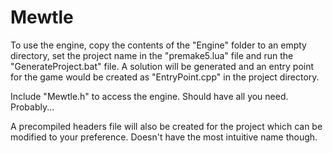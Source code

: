 # Mewtle
To use the engine, copy the contents of the "Engine" folder to an empty directory, set the project name in the "premake5.lua" file and run the "GenerateProject.bat" file.
A solution will be generated and an entry point for the game would be created as "EntryPoint.cpp" in the project directory.

Include "Mewtle.h" to access the engine. Should have all you need. Probably... 

A precompiled headers file will also be created for the project which can be modified to your preference. Doesn't have the most intuitive name though.